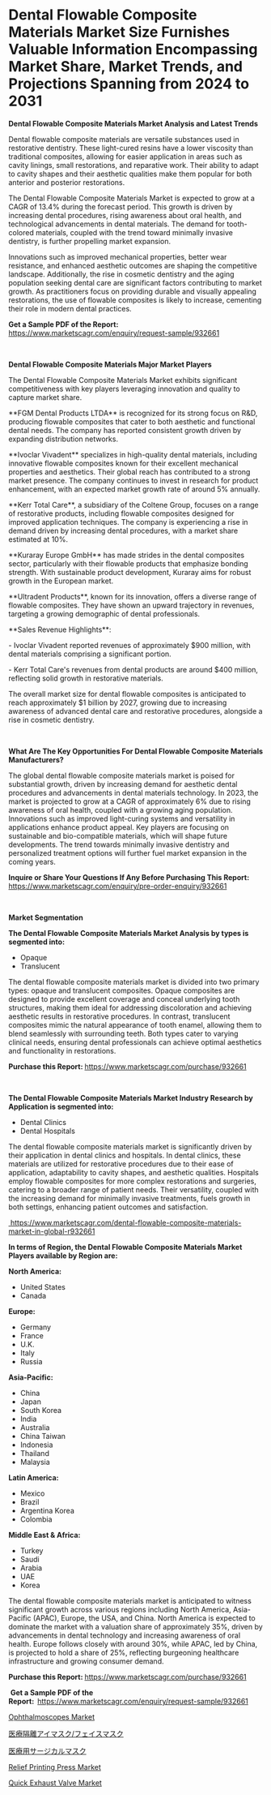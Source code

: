 <p><h1>Dental Flowable Composite Materials Market Size Furnishes Valuable Information Encompassing Market Share, Market Trends, and Projections Spanning from 2024 to 2031</h1></p><p><strong>Dental Flowable Composite Materials Market Analysis and Latest Trends</strong></p>
<p><p>Dental flowable composite materials are versatile substances used in restorative dentistry. These light-cured resins have a lower viscosity than traditional composites, allowing for easier application in areas such as cavity linings, small restorations, and reparative work. Their ability to adapt to cavity shapes and their aesthetic qualities make them popular for both anterior and posterior restorations. </p><p>The Dental Flowable Composite Materials Market is expected to grow at a CAGR of 13.4% during the forecast period. This growth is driven by increasing dental procedures, rising awareness about oral health, and technological advancements in dental materials. The demand for tooth-colored materials, coupled with the trend toward minimally invasive dentistry, is further propelling market expansion. </p><p>Innovations such as improved mechanical properties, better wear resistance, and enhanced aesthetic outcomes are shaping the competitive landscape. Additionally, the rise in cosmetic dentistry and the aging population seeking dental care are significant factors contributing to market growth. As practitioners focus on providing durable and visually appealing restorations, the use of flowable composites is likely to increase, cementing their role in modern dental practices.</p></p>
<p><strong>Get a Sample PDF of the Report:&nbsp;</strong> <a href="https://www.marketscagr.com/enquiry/request-sample/932661">https://www.marketscagr.com/enquiry/request-sample/932661</a></p>
<p>&nbsp;</p>
<p><strong>Dental Flowable Composite Materials Major Market Players</strong></p>
<p><p>The Dental Flowable Composite Materials Market exhibits significant competitiveness with key players leveraging innovation and quality to capture market share. </p><p>**FGM Dental Products LTDA** is recognized for its strong focus on R&D, producing flowable composites that cater to both aesthetic and functional dental needs. The company has reported consistent growth driven by expanding distribution networks.</p><p>**Ivoclar Vivadent** specializes in high-quality dental materials, including innovative flowable composites known for their excellent mechanical properties and aesthetics. Their global reach has contributed to a strong market presence. The company continues to invest in research for product enhancement, with an expected market growth rate of around 5% annually.</p><p>**Kerr Total Care**, a subsidiary of the Coltene Group, focuses on a range of restorative products, including flowable composites designed for improved application techniques. The company is experiencing a rise in demand driven by increasing dental procedures, with a market share estimated at 10%.</p><p>**Kuraray Europe GmbH** has made strides in the dental composites sector, particularly with their flowable products that emphasize bonding strength. With sustainable product development, Kuraray aims for robust growth in the European market.</p><p>**Ultradent Products**, known for its innovation, offers a diverse range of flowable composites. They have shown an upward trajectory in revenues, targeting a growing demographic of dental professionals.</p><p>**Sales Revenue Highlights**:</p><p>- Ivoclar Vivadent reported revenues of approximately $900 million, with dental materials comprising a significant portion.</p><p>- Kerr Total Care's revenues from dental products are around $400 million, reflecting solid growth in restorative materials.</p><p>The overall market size for dental flowable composites is anticipated to reach approximately $1 billion by 2027, growing due to increasing awareness of advanced dental care and restorative procedures, alongside a rise in cosmetic dentistry.</p></p>
<p>&nbsp;</p>
<p><strong>What Are The Key Opportunities For Dental Flowable Composite Materials Manufacturers?</strong></p>
<p><p>The global dental flowable composite materials market is poised for substantial growth, driven by increasing demand for aesthetic dental procedures and advancements in dental materials technology. In 2023, the market is projected to grow at a CAGR of approximately 6% due to rising awareness of oral health, coupled with a growing aging population. Innovations such as improved light-curing systems and versatility in applications enhance product appeal. Key players are focusing on sustainable and bio-compatible materials, which will shape future developments. The trend towards minimally invasive dentistry and personalized treatment options will further fuel market expansion in the coming years.</p></p>
<p><strong>Inquire or Share Your Questions If Any Before Purchasing This Report:</strong> <a href="https://www.marketscagr.com/enquiry/pre-order-enquiry/932661">https://www.marketscagr.com/enquiry/pre-order-enquiry/932661</a></p>
<p>&nbsp;</p>
<p><strong>Market Segmentation</strong></p>
<p><strong>The Dental Flowable Composite Materials Market Analysis by types is segmented into:</strong></p>
<p><ul><li>Opaque</li><li>Translucent</li></ul></p>
<p><p>The dental flowable composite materials market is divided into two primary types: opaque and translucent composites. Opaque composites are designed to provide excellent coverage and conceal underlying tooth structures, making them ideal for addressing discoloration and achieving aesthetic results in restorative procedures. In contrast, translucent composites mimic the natural appearance of tooth enamel, allowing them to blend seamlessly with surrounding teeth. Both types cater to varying clinical needs, ensuring dental professionals can achieve optimal aesthetics and functionality in restorations.</p></p>
<p><strong>Purchase this Report:&nbsp;</strong><a href="https://www.marketscagr.com/purchase/932661">https://www.marketscagr.com/purchase/932661</a></p>
<p>&nbsp;</p>
<p><strong>The Dental Flowable Composite Materials Market Industry Research by Application is segmented into:</strong></p>
<p><ul><li>Dental Clinics</li><li>Dental Hospitals</li></ul></p>
<p><p>The dental flowable composite materials market is significantly driven by their application in dental clinics and hospitals. In dental clinics, these materials are utilized for restorative procedures due to their ease of application, adaptability to cavity shapes, and aesthetic qualities. Hospitals employ flowable composites for more complex restorations and surgeries, catering to a broader range of patient needs. Their versatility, coupled with the increasing demand for minimally invasive treatments, fuels growth in both settings, enhancing patient outcomes and satisfaction.</p></p>
<p><a href="https://www.marketscagr.com/dental-flowable-composite-materials-market-in-global-r932661">&nbsp;https://www.marketscagr.com/dental-flowable-composite-materials-market-in-global-r932661</a></p>
<p><strong>In terms of Region, the Dental Flowable Composite Materials Market Players available by Region are:</strong></p>
<p>
    <p> <strong> North America: </strong>
        <ul>
            <li>United States</li>
            <li>Canada</li>
        </ul>
        </p> 
    <p> <strong> Europe: </strong>
        <ul>
            <li>Germany</li>
            <li>France</li>
            <li>U.K.</li>
            <li>Italy</li>
            <li>Russia</li>
        </ul>
        </p> 
    <p> <strong> Asia-Pacific: </strong>
        <ul>
            <li>China</li>
            <li>Japan</li>
            <li>South Korea</li>
            <li>India</li>
            <li>Australia</li>
            <li>China Taiwan</li>
            <li>Indonesia</li>
            <li>Thailand</li>
            <li>Malaysia</li>
        </ul>
        </p> 
    <p> <strong> Latin America: </strong>
        <ul>
            <li>Mexico</li>
            <li>Brazil</li>
            <li>Argentina Korea</li>
            <li>Colombia</li>
        </ul>
        </p> 
    <p> <strong> Middle East & Africa: </strong>
        <ul>
            <li>Turkey</li>
            <li>Saudi</li>
            <li>Arabia</li>
            <li>UAE</li>
            <li>Korea</li>
        </ul>
    </p>
    </p>
<p><p>The dental flowable composite materials market is anticipated to witness significant growth across various regions including North America, Asia-Pacific (APAC), Europe, the USA, and China. North America is expected to dominate the market with a valuation share of approximately 35%, driven by advancements in dental technology and increasing awareness of oral health. Europe follows closely with around 30%, while APAC, led by China, is projected to hold a share of 25%, reflecting burgeoning healthcare infrastructure and growing consumer demand.</p></p>
<p><strong>Purchase this Report: </strong><a href="https://www.marketscagr.com/purchase/932661">https://www.marketscagr.com/purchase/932661</a></p>
<p>&nbsp;<strong>Get a Sample PDF of the Report:&nbsp;&nbsp;</strong><a href="https://www.marketscagr.com/enquiry/request-sample/932661">https://www.marketscagr.com/enquiry/request-sample/932661</a></p>
<p><strong></strong></p>
<p><p><a href="https://www.linkedin.com/pulse/ophthalmoscopes-market-size-share-trends-analysis-report-end-d3vec?trackingId=59D%2BhjAMTuKEiqaAfzRv5w%3D%3D">Ophthalmoscopes Market</a></p><p><a href="https://medium.com/@claudekluttzyvh/medical-isolation-eye-maskface-mask-11bb300084b0">医療隔離アイマスク/フェイスマスク</a></p><p><a href="https://medium.com/@claudekluttzyvh/medical-surgical-mask-market-%E3%81%AE%E3%82%B0%E3%83%AD%E3%83%BC%E3%83%90%E3%83%AB%E5%B8%82%E5%A0%B4%E6%A6%82%E8%A6%81%E3%81%AF-%E4%B8%96%E7%95%8C%E3%81%8A%E3%82%88%E3%81%B3%E4%B8%BB%E8%A6%81%E5%B8%82%E5%A0%B4%E3%81%AB%E3%81%8A%E3%81%91%E3%82%8B%E6%A5%AD%E7%95%8C%E3%81%AB%E5%BD%B1%E9%9F%BF%E3%82%92%E4%B8%8E%E3%81%88%E3%82%8B%E4%B8%BB%E8%A6%81%E3%81%AA%E3%83%88%E3%83%AC%E3%83%B3%E3%83%89%E3%81%AB%E3%81%A4%E3%81%84%E3%81%A6-%E7%8B%AC%E8%87%AA%E3%81%AE%E8%A6%96%E7%82%B9%E3%82%92%E6%8F%90%E4%BE%9B%E3%81%97%E3%81%BE%E3%81%99-eda5f76b3873">医療用サージカルマスク</a></p><p><a href="https://medium.com/@haangelat162/the-market-study-covers-the-relief-printing-press-market-across-various-segments-344abbf5f2fd">Relief Printing Press Market</a></p><p><a href="https://medium.com/@haangelat162/the-quick-exhaust-valve-market-decisions-are-mostly-driven-by-resource-optimization-and-8548f2a9e83d">Quick Exhaust Valve Market</a></p></p>